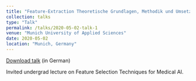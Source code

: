 ```yaml
---
title: "Feature-Extraction Theoretische Grundlagen, Methodik und Umsetzung"
collection: talks
type: "Talk"
permalink: /talks/2020-05-02-talk-1
venue: "Munich University of Applied Sciences"
date: 2020-05-02
location: "Munich, Germany"
---
```


[Download talk](https://github.com/caxenie/cristianaxenie.github.io/raw/master/files/CristianAxenie_Talk_HM_MedAI_FeatureSelection_2020.pdf) (in German)

Invited undergrad lecture on Feature Selection Techniques for Medical AI.
